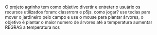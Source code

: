O projeto agrinho tem como objetivo divertir e entreter o usuário
os recursos utilizados foram: classrrom e p5js.
como jogar?
use teclas para mover o jardineiro pelo campo e use o mouse para plantar árvores,
o objetivo é plantar o maior numero de árvores até a temperatura aumentar
REGRAS
a temperatura nos 
